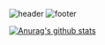 ![header](https://capsule-render.vercel.app/api?type=waving&color=7F7FD5&text=%20dreamcoffeel%20%20&height=200&fontSize=90&fontColor=ffffff)
![footer](https://capsule-render.vercel.app/api?section=footer&type=waving&color=7F7FD5)

[![Anurag's github stats](https://github-readme-stats.vercel.app/api?username=dreamcoffee)](https://github.com/anuraghazra/github-readme-stats)

